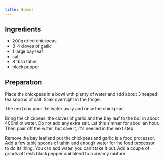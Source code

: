 ```yaml
---
title: Hummus
---
```


## Ingredients

  - 200g dried chickpeas
  - 3-4 cloves of garlic
  - 1 large bay leaf
  - salt
  - 8 tbsp tahini
  - black pepper

## Preparation

Place the chickpeas in a bowl with plenty of water and add about 3 heaped tea
spoons of salt. Soak overnight in the fridge.

The next day poor the water away and rinse the chickpeas.

Bring the chickpeas, the cloves of garlic and the bay leaf to the boil in about
400ml of water. Do not add any extra salt. Let this simmer for about an hour.
Then pour off the water, but save it, it's needed in the next step.

Remove the bay leaf and put the chickpeas and garlic in a food processor. Add a
few table spoons of tahini and enough water for the food processor to do its
thing. You can add water, you can't take it out. Add a couple of grinds of fresh
black pepper and blend to a creamy mixture.

